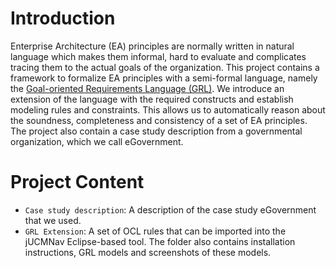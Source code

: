 # Introduction
Enterprise Architecture (EA) principles are normally written in natural language which makes them informal, hard to evaluate and complicates tracing them to the actual goals of the organization. This project contains a framework to formalize EA principles with a semi-formal language, namely the <a href="http://jucmnav.softwareengineering.ca/ucm/bin/view/ProjetSEG/WebHome">Goal-oriented Requirements Language (GRL)</a>. We introduce an extension of the language with the required constructs and establish modeling rules and constraints. This allows us to automatically reason about the soundness, completeness and consistency of a set of EA principles. The project also contain a case study description from a governmental organization, which we call eGovernment.

# Project Content

* `Case study description`: A description of the case study eGovernment that we used.
* `GRL Extension`: A set of OCL rules that can be imported into the jUCMNav Eclipse-based tool. The folder also contains installation instructions, GRL models and screenshots of these models.
